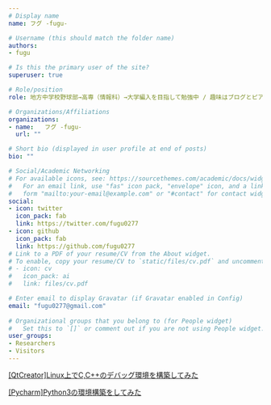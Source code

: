 ```yaml
---
# Display name
name: フグ -fugu-

# Username (this should match the folder name)
authors:
- fugu

# Is this the primary user of the site?
superuser: true

# Role/position
role: 地方中学校野球部→高専（情報科）→大学編入を目指して勉強中 / 趣味はブログとピアノ / 座右の銘は"なるべく疲れないように生きる" / 

# Organizations/Affiliations
organizations:
- name:   フグ -fugu-
  url: ""

# Short bio (displayed in user profile at end of posts)
bio: ""

# Social/Academic Networking
# For available icons, see: https://sourcethemes.com/academic/docs/widgets/#icons
#   For an email link, use "fas" icon pack, "envelope" icon, and a link in the
#   form "mailto:your-email@example.com" or "#contact" for contact widget.
social:
- icon: twitter
  icon_pack: fab
  link: https://twitter.com/fugu0277
- icon: github
  icon_pack: fab
  link: https://github.com/fugu0277
# Link to a PDF of your resume/CV from the About widget.
# To enable, copy your resume/CV to `static/files/cv.pdf` and uncomment the lines below.  
# - icon: cv
#   icon_pack: ai
#   link: files/cv.pdf

# Enter email to display Gravatar (if Gravatar enabled in Config)
email: "fugu0277@gmail.com"
  
# Organizational groups that you belong to (for People widget)
#   Set this to `[]` or comment out if you are not using People widget.  
user_groups:
- Researchers
- Visitors
---
```

[[QtCreator]Linux上でC,C++のデバッグ環境を構築してみた](https://fugu.netlify.com/technology/assets/qtcreatorcc++debug/)

[[Pycharm]Python3の環境構築をしてみた](https://fugu.netlify.com/technology/assets/pycharmenvironment/)
